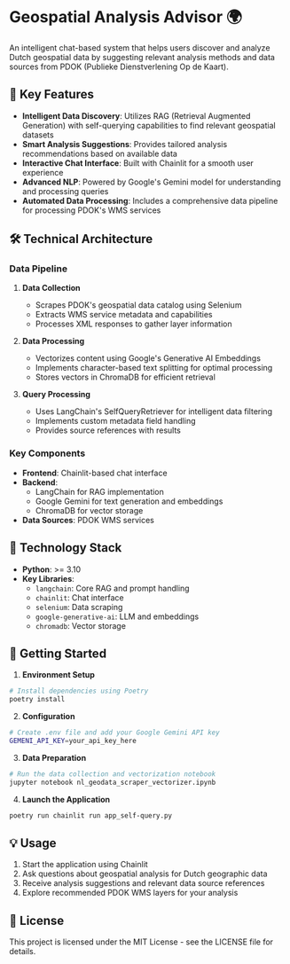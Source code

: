 # Geospatial Analysis Advisor 🌍

An intelligent chat-based system that helps users discover and analyze Dutch geospatial data by suggesting relevant analysis methods and data sources from PDOK (Publieke Dienstverlening Op de Kaart).

## 🌟 Key Features

- **Intelligent Data Discovery**: Utilizes RAG (Retrieval Augmented Generation) with self-querying capabilities to find relevant geospatial datasets
- **Smart Analysis Suggestions**: Provides tailored analysis recommendations based on available data
- **Interactive Chat Interface**: Built with Chainlit for a smooth user experience
- **Advanced NLP**: Powered by Google's Gemini model for understanding and processing queries
- **Automated Data Processing**: Includes a comprehensive data pipeline for processing PDOK's WMS services

## 🛠️ Technical Architecture

### Data Pipeline
1. **Data Collection**
   - Scrapes PDOK's geospatial data catalog using Selenium
   - Extracts WMS service metadata and capabilities
   - Processes XML responses to gather layer information

2. **Data Processing**
   - Vectorizes content using Google's Generative AI Embeddings
   - Implements character-based text splitting for optimal processing
   - Stores vectors in ChromaDB for efficient retrieval

3. **Query Processing**
   - Uses LangChain's SelfQueryRetriever for intelligent data filtering
   - Implements custom metadata field handling
   - Provides source references with results

### Key Components

- **Frontend**: Chainlit-based chat interface
- **Backend**: 
  - LangChain for RAG implementation
  - Google Gemini for text generation and embeddings
  - ChromaDB for vector storage
- **Data Sources**: PDOK WMS services

## 🔧 Technology Stack

- **Python**: >= 3.10
- **Key Libraries**:
  - `langchain`: Core RAG and prompt handling
  - `chainlit`: Chat interface
  - `selenium`: Data scraping
  - `google-generative-ai`: LLM and embeddings
  - `chromadb`: Vector storage

## 🚀 Getting Started

1. **Environment Setup**
```bash
# Install dependencies using Poetry
poetry install
```

2. **Configuration**
```bash
# Create .env file and add your Google Gemini API key
GEMENI_API_KEY=your_api_key_here
```

3. **Data Preparation**
```bash
# Run the data collection and vectorization notebook
jupyter notebook nl_geodata_scraper_vectorizer.ipynb
```

4. **Launch the Application**
```bash
poetry run chainlit run app_self-query.py
```

## 💡 Usage

1. Start the application using Chainlit
2. Ask questions about geospatial analysis for Dutch geographic data
3. Receive analysis suggestions and relevant data source references
4. Explore recommended PDOK WMS layers for your analysis


## 📜 License

This project is licensed under the MIT License - see the LICENSE file for details.
